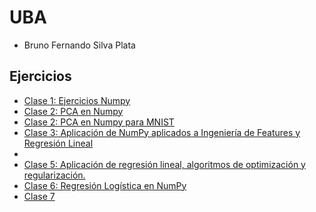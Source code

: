# UBA
- Bruno Fernando Silva Plata

## Ejercicios
* [Clase 1: Ejercicios Numpy](https://github.com/Fernando23296/ceia_ia_fernando_silva/blob/main/Ejercicios/Clase%201/clase_1.ipynb)
* [Clase 2: PCA en Numpy](https://github.com/Fernando23296/ceia_ia_fernando_silva/blob/main/Ejercicios/Clase%202/PCA%20en%20NumPy.ipynb)
* [Clase 2: PCA en Numpy para MNIST](https://github.com/Fernando23296/ceia_ia_fernando_silva/blob/main/Ejercicios/Clase%202/PCA%20-%20MNIST.ipynb)
* [Clase 3: Aplicación de NumPy aplicados a Ingeniería de Features y Regresión Lineal](https://github.com/Fernando23296/ceia_ia_fernando_silva/blob/main/Ejercicios/Clase%203/ejercicio_clase_3.ipynb)
* []()
* [Clase 5: Aplicación de regresión lineal, algoritmos de optimización y regularización.]()
* [Clase 6: Regresión Logística en NumPy]()
* [Clase 7]()